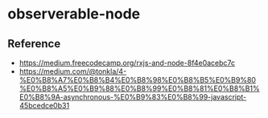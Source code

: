 # observerable-node

## Reference
- https://medium.freecodecamp.org/rxjs-and-node-8f4e0acebc7c
- https://medium.com/@tonkla/4-%E0%B8%A7%E0%B8%B4%E0%B8%98%E0%B8%B5%E0%B9%80%E0%B8%A5%E0%B9%88%E0%B8%99%E0%B8%81%E0%B8%B1%E0%B8%9A-asynchronous-%E0%B9%83%E0%B8%99-javascript-45bcedce0b31
